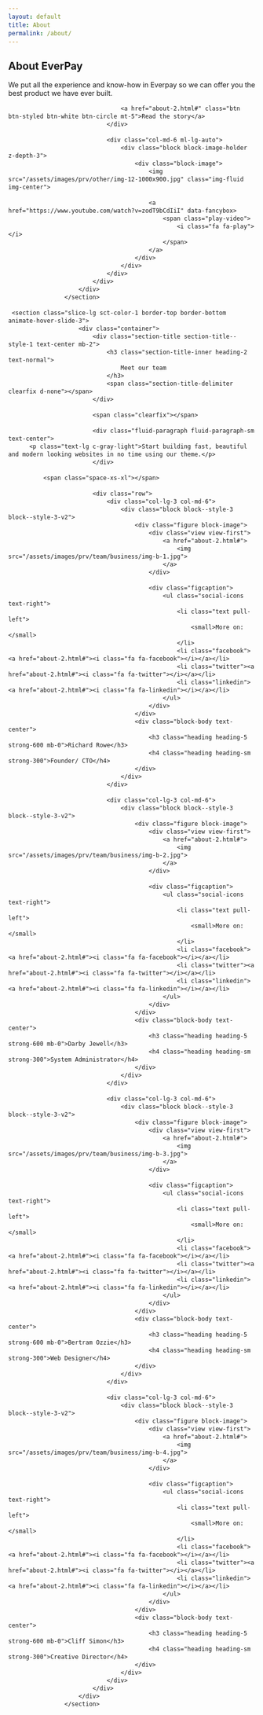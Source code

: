 ```yaml
---
layout: default
title: About
permalink: /about/
---
```


<section class="slice-lg slice--offset-top has-bg-cover bg-size-cover" style="background-image: url(/assets/images/backgrounds/slider/img-26.jpg); background-position: left center;">
                        <span class="mask mask-dark--style-1"></span>
                        <div class="container relative">
                            <div class="row cols-xs-space cols-sm-space cols-md-space align-items-center text-left">
                                <div class="col-lg-5 col-md-6">
                                    <h2 class="heading heading-responsive heading-1 strong-500 c-white"">
                                        About EverPay
                                    </h1>
                                    <p class="lead line-height-1_8 strong-300 mt-4 c-white">
                            We put all the experience and know-how in Everpay so we can offer you the best product we have ever built.
                                    </p>

                                    <a href="about-2.html#" class="btn btn-styled btn-white btn-circle mt-5">Read the story</a>
                                </div>

                                <div class="col-md-6 ml-lg-auto">
                                    <div class="block block-image-holder z-depth-3">
                                        <div class="block-image">
                                            <img src="/assets/images/prv/other/img-12-1000x900.jpg" class="img-fluid img-center">

                                            <a href="https://www.youtube.com/watch?v=zodT9bCdIiI" data-fancybox>
                                                <span class="play-video">
                                                    <i class="fa fa-play"></i>
                                                </span>
                                            </a>
                                        </div>
                                    </div>
                                </div>
                            </div>
                        </div>
                    </section>
                    
     <section class="slice-lg sct-color-1 border-top border-bottom animate-hover-slide-3">
                        <div class="container">
                            <div class="section-title section-title--style-1 text-center mb-2">
                                <h3 class="section-title-inner heading-2 text-normal">
                                    Meet our team
                                </h3>
                                <span class="section-title-delimiter clearfix d-none"></span>
                            </div>

                            <span class="clearfix"></span>

                            <div class="fluid-paragraph fluid-paragraph-sm text-center">
          <p class="text-lg c-gray-light">Start building fast, beautiful and modern looking websites in no time using our theme.</p>
                            </div>

              <span class="space-xs-xl"></span>

                            <div class="row">
                                <div class="col-lg-3 col-md-6">
                                    <div class="block block--style-3 block--style-3-v2">
                                        <div class="figure block-image">
                                            <div class="view view-first">
                                                <a href="about-2.html#">
                                                    <img src="/assets/images/prv/team/business/img-b-1.jpg">
                                                </a>
                                            </div>

                                            <div class="figcaption">
                                                <ul class="social-icons text-right">
                                                    <li class="text pull-left">
                                                        <small>More on:</small>
                                                    </li>
                                                    <li class="facebook"><a href="about-2.html#"><i class="fa fa-facebook"></i></a></li>
                                                    <li class="twitter"><a href="about-2.html#"><i class="fa fa-twitter"></i></a></li>
                                                    <li class="linkedin"><a href="about-2.html#"><i class="fa fa-linkedin"></i></a></li>
                                                </ul>
                                            </div>
                                        </div>
                                        <div class="block-body text-center">
                                            <h3 class="heading heading-5 strong-600 mb-0">Richard Rowe</h3>
                                            <h4 class="heading heading-sm strong-300">Founder/ CTO</h4>
                                        </div>
                                    </div>
                                </div>

                                <div class="col-lg-3 col-md-6">
                                    <div class="block block--style-3 block--style-3-v2">
                                        <div class="figure block-image">
                                            <div class="view view-first">
                                                <a href="about-2.html#">
                                                    <img src="/assets/images/prv/team/business/img-b-2.jpg">
                                                </a>
                                            </div>

                                            <div class="figcaption">
                                                <ul class="social-icons text-right">
                                                    <li class="text pull-left">
                                                        <small>More on:</small>
                                                    </li>
                                                    <li class="facebook"><a href="about-2.html#"><i class="fa fa-facebook"></i></a></li>
                                                    <li class="twitter"><a href="about-2.html#"><i class="fa fa-twitter"></i></a></li>
                                                    <li class="linkedin"><a href="about-2.html#"><i class="fa fa-linkedin"></i></a></li>
                                                </ul>
                                            </div>
                                        </div>
                                        <div class="block-body text-center">
                                            <h3 class="heading heading-5 strong-600 mb-0">Darby Jewell</h3>
                                            <h4 class="heading heading-sm strong-300">System Administrator</h4>
                                        </div>
                                    </div>
                                </div>

                                <div class="col-lg-3 col-md-6">
                                    <div class="block block--style-3 block--style-3-v2">
                                        <div class="figure block-image">
                                            <div class="view view-first">
                                                <a href="about-2.html#">
                                                    <img src="/assets/images/prv/team/business/img-b-3.jpg">
                                                </a>
                                            </div>

                                            <div class="figcaption">
                                                <ul class="social-icons text-right">
                                                    <li class="text pull-left">
                                                        <small>More on:</small>
                                                    </li>
                                                    <li class="facebook"><a href="about-2.html#"><i class="fa fa-facebook"></i></a></li>
                                                    <li class="twitter"><a href="about-2.html#"><i class="fa fa-twitter"></i></a></li>
                                                    <li class="linkedin"><a href="about-2.html#"><i class="fa fa-linkedin"></i></a></li>
                                                </ul>
                                            </div>
                                        </div>
                                        <div class="block-body text-center">
                                            <h3 class="heading heading-5 strong-600 mb-0">Bertram Ozzie</h3>
                                            <h4 class="heading heading-sm strong-300">Web Designer</h4>
                                        </div>
                                    </div>
                                </div>

                                <div class="col-lg-3 col-md-6">
                                    <div class="block block--style-3 block--style-3-v2">
                                        <div class="figure block-image">
                                            <div class="view view-first">
                                                <a href="about-2.html#">
                                                    <img src="/assets/images/prv/team/business/img-b-4.jpg">
                                                </a>
                                            </div>

                                            <div class="figcaption">
                                                <ul class="social-icons text-right">
                                                    <li class="text pull-left">
                                                        <small>More on:</small>
                                                    </li>
                                                    <li class="facebook"><a href="about-2.html#"><i class="fa fa-facebook"></i></a></li>
                                                    <li class="twitter"><a href="about-2.html#"><i class="fa fa-twitter"></i></a></li>
                                                    <li class="linkedin"><a href="about-2.html#"><i class="fa fa-linkedin"></i></a></li>
                                                </ul>
                                            </div>
                                        </div>
                                        <div class="block-body text-center">
                                            <h3 class="heading heading-5 strong-600 mb-0">Cliff Simon</h3>
                                            <h4 class="heading heading-sm strong-300">Creative Director</h4>
                                        </div>
                                    </div>
                                </div>
                            </div>
                        </div>
                    </section>              
